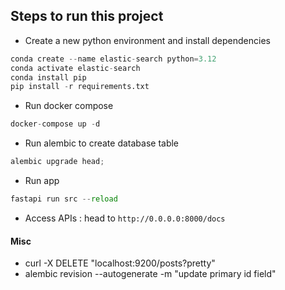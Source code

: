 ## Steps to run this project

- Create a new python environment and install dependencies

```python
conda create --name elastic-search python=3.12
conda activate elastic-search
conda install pip
pip install -r requirements.txt
```
- Run docker compose

```python
docker-compose up -d
```

- Run alembic to create database table

```python
alembic upgrade head;
```

- Run app

```python
fastapi run src --reload
```

- Access APIs : head to `http://0.0.0.0:8000/docs`


#### Misc
- curl -X DELETE "localhost:9200/posts?pretty"
- alembic revision --autogenerate -m "update primary id field"





